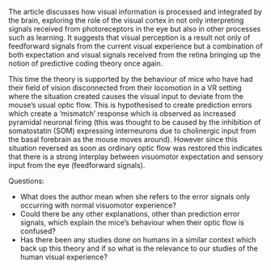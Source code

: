 The article discusses how visual information is processed and integrated by the brain, exploring the role of the visual cortex in not only interpreting signals received from photoreceptors in the eye but also in other processes such as learning. It suggests that visual perception is a result not only of feedforward signals from the current visual experience but a combination of both expectation and visual signals received from the retina bringing up the notion of predictive coding theory once again. 

This time the theory is supported by the behaviour of mice who have had their field of vision disconnected from their locomotion in a VR setting where the situation created causes the visual input to deviate from the mouse’s usual optic flow. This is hypothesised to create prediction errors which create a ‘mismatch’ response which is observed as increased pyramidal neuronal firing (this was thought to be caused by the inhibition of somatostatin (SOM) expressing interneurons due to cholinergic input from the basal forebrain as the mouse moves around). However since this situation reversed as soon as ordinary optic flow was restored this indicates that there is a strong interplay between visuomotor expectation and sensory input from the eye (feedforward signals). 


Questions:
- What does the author mean when she refers to the error signals only occurring with normal visuomotor experience?
- Could there be any other explanations, other than prediction error signals, which explain the mice’s behaviour when their optic flow is confused?
- Has there been any studies done on humans in a similar context which back up this theory and if so what is the relevance to our studies of the human visual experience?
